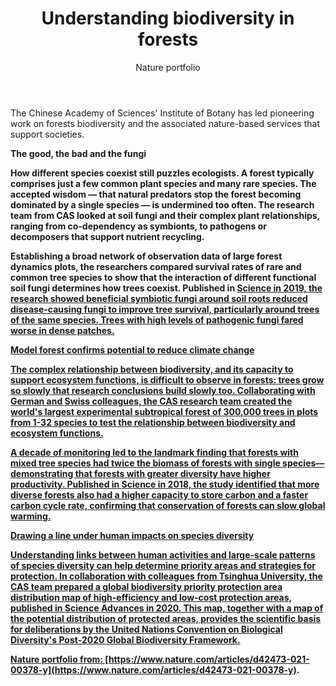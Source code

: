 ﻿---
layout: post
title:  "Understanding biodiversity in forests"
author: Nature portfolio
categories: [ Article ]
image: assets/projects/NR.png
tags: featured
---

The Chinese Academy of Sciences' Institute of Botany has led pioneering work on forests biodiversity and the associated nature-based services that support societies.

<strong>The good, the bad and the fungi<strong>

How different species coexist still puzzles ecologists. A forest typically comprises just a few common plant species and many rare species. The accepted wisdom — that natural predators stop the forest becoming dominated by a single species — is undermined too often. The research team from CAS looked at soil fungi and their complex plant relationships, ranging from co-dependency as symbionts, to pathogens or decomposers that support nutrient recycling.

Establishing a broad network of observation data of large forest dynamics plots, the researchers compared survival rates of rare and common tree species to show that the interaction of different functional soil fungi determines how trees coexist. Published in <a href="https://doi.org/10.1126/science.aau1361">Science in 2019, the research showed beneficial symbiotic fungi around soil roots reduced disease-causing fungi to improve tree survival, particularly around trees of the same species. Trees with high levels of pathogenic fungi fared worse in dense patches.

<strong>Model forest confirms potential to reduce climate change<strong>

The complex relationship between biodiversity, and its capacity to support ecosystem functions, is difficult to observe in forests: trees grow so slowly that research conclusions build slowly too. Collaborating with German and Swiss colleagues, the CAS research team created the world's largest experimental subtropical forest of 300,000 trees in plots from 1-32 species to test the relationship between biodiversity and ecosystem functions.

A decade of monitoring led to the landmark finding that forests with mixed tree species had twice the biomass of forests with single species—demonstrating that forests with greater diversity have higher productivity. Published in <a href="https://doi.org/10.1126/science.aat6405">Science in 2018, the study identified that more diverse forests also had a higher capacity to store carbon and a faster carbon cycle rate, confirming that conservation of forests can slow global warming.

<strong>Drawing a line under human impacts on species diversity<strong>

Understanding links between human activities and large-scale patterns of species diversity can help determine priority areas and strategies for protection. In collaboration with colleagues from Tsinghua University, the CAS team prepared a global biodiversity priority protection area distribution map of high-efficiency and low-cost protection areas, published in <a href="https://doi.org/10.1126/sciadv.abc3436">Science Advances in 2020. This map, together with a map of the potential distribution of protected areas, provides the scientific basis for deliberations by the United Nations Convention on Biological Diversity's Post-2020 Global Biodiversity Framework.

Nature portfolio from: [https://www.nature.com/articles/d42473-021-00378-y](https://www.nature.com/articles/d42473-021-00378-y).